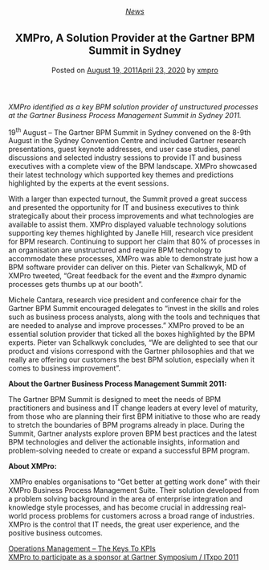 <div class="large-9 col">
<article class="post-309 post type-post status-publish format-standard has-post-thumbnail hentry category-news tag-bpm tag-solutions" id="post-309">
<div class="article-inner">
<header class="entry-header">
<div class="entry-header-text entry-header-text-top text-center">
<h6 class="entry-category is-xsmall"><a href="https://xmpro.com/category/news/" rel="category tag">News</a></h6><h1 class="entry-title">XMPro, A Solution Provider at the Gartner BPM Summit in Sydney</h1><div class="entry-divider is-divider small"></div>
<div class="entry-meta uppercase is-xsmall">
<span class="posted-on">Posted on <a href="https://xmpro.com/xmpro-a-solution-provider-at-the-gartner-bpm-summit-in-sydney/" rel="bookmark"><time class="entry-date published" datetime="2011-08-19T06:49:15+00:00">August 19, 2011</time><time class="updated" datetime="2020-04-23T00:21:48+00:00">April 23, 2020</time></a></span> <span class="byline">by <span class="meta-author vcard"><a class="url fn n" href="https://xmpro.com/author/xmpro/">xmpro</a></span></span> </div>
</div>
</header>
<div class="entry-content single-page">
<p><em>XMPro identified as a key BPM solution provider of unstructured processes at the Gartner Business Process Management Summit in Sydney 2011.</em></p>
<p>19<sup>th</sup> August – The Gartner BPM Summit in Sydney convened on the 8-9th August in the Sydney Convention Centre and included Gartner research presentations, guest keynote addresses, end user case studies, panel discussions and selected industry sessions to provide IT and business executives with a complete view of the BPM landscape. XMPro showcased their latest technology which supported key themes and predictions highlighted by the experts at the event sessions.</p>
<div>
<p>With a larger than expected turnout, the Summit proved a great success and presented the opportunity for IT and business executives to think strategically about their process improvements and what technologies are available to assist them. XMPro displayed valuable technology solutions supporting key themes highlighted by Janelle Hill, research vice president for BPM research. Continuing to support her claim that 80% of processes in an organisation are unstructured and require BPM technology to accommodate these processes, XMPro was able to demonstrate just how a BPM software provider can deliver on this. Pieter van Schalkwyk, MD of XMPro tweeted, “Great feedback for the event and the #xmpro dynamic processes gets thumbs up at our booth”.</p>
<p>Michele Cantara, research vice president and conference chair for the Gartner BPM Summit encouraged delegates to “invest in the skills and roles such as business process analysts, along with the tools and techniques that are needed to analyse and improve processes.” XMPro proved to be an essential solution provider that ticked all the boxes highlighted by the BPM experts. Pieter van Schalkwyk concludes, “We are delighted to see that our product and visions correspond with the Gartner philosophies and that we really are offering our customers the best BPM solution, especially when it comes to business improvement”.</p>
<p><strong>About the Gartner Business Process Management Summit 2011:</strong></p>
<p>The Gartner BPM Summit is designed to meet the needs of BPM practitioners and business and IT change leaders at every level of maturity, from those who are planning their first BPM initiative to those who are ready to stretch the boundaries of BPM programs already in place. During the Summit, Gartner analysts explore proven BPM best practices and the latest BPM technologies and deliver the actionable insights, information and problem-solving needed to create or expand a successful BPM program.</p>
<p><strong>About XMPro:</strong></p>
<p><strong> </strong>XMPro enables organisations to “Get better at getting work done” with their XMPro Business Process Management Suite. Their solution developed from a problem solving background in the area of enterprise integration and knowledge style processes, and has become crucial in addressing real-world process problems for customers across a broad range of industries. XMPro is the control that IT needs, the great user experience, and the positive business outcomes.</p>
</div>
<div class="blog-share text-center"><div class="is-divider medium"></div><div class="social-icons share-icons share-row relative"><a aria-label="Share on WhatsApp" class="icon button circle is-outline tooltip whatsapp show-for-medium" data-action="share/whatsapp/share" href="whatsapp://send?text=XMPro%2C%20A%20Solution%20Provider%20at%20the%20Gartner%20BPM%20Summit%20in%20Sydney - https://xmpro.com/xmpro-a-solution-provider-at-the-gartner-bpm-summit-in-sydney/" title="Share on WhatsApp"><i class="icon-whatsapp"></i></a><a aria-label="Share on Facebook" class="icon button circle is-outline tooltip facebook" data-label="Facebook" href="https://www.facebook.com/sharer.php?u=https://xmpro.com/xmpro-a-solution-provider-at-the-gartner-bpm-summit-in-sydney/" onclick="window.open(this.href,this.title,'width=500,height=500,top=300px,left=300px'); return false;" rel="noopener nofollow" target="_blank" title="Share on Facebook"><i class="icon-facebook"></i></a><a aria-label="Share on Twitter" class="icon button circle is-outline tooltip twitter" href="https://twitter.com/share?url=https://xmpro.com/xmpro-a-solution-provider-at-the-gartner-bpm-summit-in-sydney/" onclick="window.open(this.href,this.title,'width=500,height=500,top=300px,left=300px'); return false;" rel="noopener nofollow" target="_blank" title="Share on Twitter"><i class="icon-twitter"></i></a><a aria-label="Email to a Friend" class="icon button circle is-outline tooltip email" href="/cdn-cgi/l/email-protection#201f5355424a4543541d786d70524f05126305121061051210734f4c5554494f4e05121070524f56494445520512104154051210544845051210674152544e455205121062706d05121073554d4d4954051210494e0512107359444e455906424f44591d634845434b051210544849530512104f55540513610512104854545053051361051266051266584d50524f0e434f4d051266584d50524f0d410d534f4c5554494f4e0d50524f56494445520d41540d5448450d474152544e45520d42504d0d53554d4d49540d494e0d5359444e4559051266" rel="nofollow" title="Email to a Friend"><i class="icon-envelop"></i></a><a aria-label="Pin on Pinterest" class="icon button circle is-outline tooltip pinterest" href="https://pinterest.com/pin/create/button?url=https://xmpro.com/xmpro-a-solution-provider-at-the-gartner-bpm-summit-in-sydney/&amp;media=https://xmpro.com/wp-content/uploads/2020/04/Company-Profile.png&amp;description=XMPro%2C%20A%20Solution%20Provider%20at%20the%20Gartner%20BPM%20Summit%20in%20Sydney" onclick="window.open(this.href,this.title,'width=500,height=500,top=300px,left=300px'); return false;" rel="noopener nofollow" target="_blank" title="Pin on Pinterest"><i class="icon-pinterest"></i></a><a aria-label="Share on LinkedIn" class="icon button circle is-outline tooltip linkedin" href="https://www.linkedin.com/shareArticle?mini=true&amp;url=https://xmpro.com/xmpro-a-solution-provider-at-the-gartner-bpm-summit-in-sydney/&amp;title=XMPro%2C%20A%20Solution%20Provider%20at%20the%20Gartner%20BPM%20Summit%20in%20Sydney" onclick="window.open(this.href,this.title,'width=500,height=500,top=300px,left=300px'); return false;" rel="noopener nofollow" target="_blank" title="Share on LinkedIn"><i class="icon-linkedin"></i></a></div></div></div>
<nav class="navigation-post" id="nav-below" role="navigation">
<div class="flex-row next-prev-nav bt bb">
<div class="flex-col flex-grow nav-prev text-left">
<div class="nav-previous"><a href="https://xmpro.com/operations-management-the-keys-to-kpis/" rel="prev"><span class="hide-for-small"><i class="icon-angle-left"></i></span> Operations Management – The Keys To KPIs</a></div>
</div>
<div class="flex-col flex-grow nav-next text-right">
<div class="nav-next"><a href="https://xmpro.com/xmpro-to-participate-as-a-sponsor-at-gartner-symposium-itxpo-2011/" rel="next">XMPro to participate as a sponsor at Gartner Symposium / ITxpo 2011 <span class="hide-for-small"><i class="icon-angle-right"></i></span></a></div> </div>
</div>
</nav>
</div>
</article>
<div class="comments-area" id="comments">
</div>
</div>